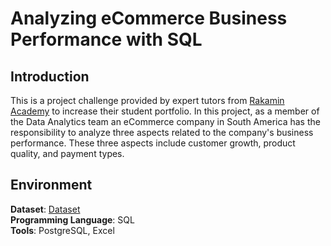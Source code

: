 # Analyzing eCommerce Business Performance with SQL
## Introduction
This is a project challenge provided by expert tutors from [Rakamin Academy](https://www.rakamin.com/) to increase their student portfolio. In this project, as a member of the Data Analytics team an eCommerce company in South America has the responsibility to analyze three aspects related to the company's business performance. These three aspects include customer growth, product quality, and payment types.
## Environment
**Dataset**: [Dataset](https://drive.google.com/drive/folders/1G4w0nMajiRqeWGRlwGgzOZ1LcpOadiRZ?usp=sharing)<br>
**Programming Language**: SQL<br>
**Tools**: PostgreSQL, Excel<br>

   

